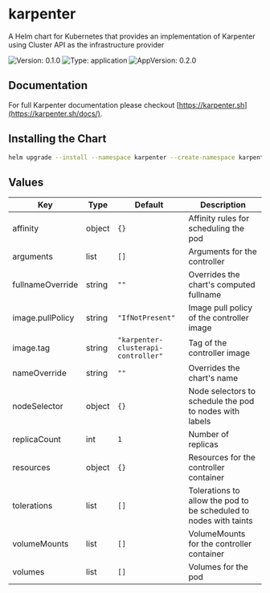 # karpenter

A Helm chart for Kubernetes that provides an implementation of Karpenter using Cluster API as the infrastructure
provider

![Version: 0.1.0](https://img.shields.io/badge/Version-0.1.0-informational?style=flat-square) ![Type: application](https://img.shields.io/badge/Type-application-informational?style=flat-square) ![AppVersion: 0.2.0](https://img.shields.io/badge/AppVersion-0.2.0-informational?style=flat-square)

## Documentation

For full Karpenter documentation please checkout [https://karpenter.sh](https://karpenter.sh/docs/).

## Installing the Chart

```bash
helm upgrade --install --namespace karpenter --create-namespace karpenter .
```

## Values

| Key              | Type   | Default                             | Description                                                       |
|------------------|--------|-------------------------------------|-------------------------------------------------------------------|
| affinity         | object | `{}`                                | Affinity rules for scheduling the pod                             |
| arguments        | list   | `[]`                                | Arguments for the controller                                      |
| fullnameOverride | string | `""`                                | Overrides the chart's computed fullname                           |
| image.pullPolicy | string | `"IfNotPresent"`                    | Image pull policy of the controller image                         |
| image.tag        | string | `"karpenter-clusterapi-controller"` | Tag of the controller image                                       |
| nameOverride     | string | `""`                                | Overrides the chart's name                                        |
| nodeSelector     | object | `{}`                                | Node selectors to schedule the pod to nodes with labels           |
| replicaCount     | int    | `1`                                 | Number of replicas                                                |
| resources        | object | `{}`                                | Resources for the controller container                            |
| tolerations      | list   | `[]`                                | Tolerations to allow the pod to be scheduled to nodes with taints |
| volumeMounts     | list   | `[]`                                | VolumeMounts for the controller container                         |
| volumes          | list   | `[]`                                | Volumes for the pod                                               |
